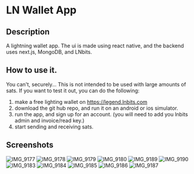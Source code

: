 # LN Wallet App

## Description
A lightning wallet app. The ui is made using react native, and the backend uses next.js, MongoDB, and LNbits. 

## How to use it. 
You can't, securely... This is not intended to be used with large amounts of sats. If you want to test it out, you can do the following: 
1. make a free lighting wallet on https://legend.lnbits.com
2. download the git hub repo, and run it on an android or ios simulator. 
3. run the app, and sign up for an account. (you will need to add you lnbits admin and invoice/read key.)
4. start sending and receiving sats. 

## Screenshots
![IMG_9177](https://github.com/medranomiler/ln-wallet-app/assets/67513942/e4f78aeb-fb82-4e9b-be51-495c16b1a9c7)
![IMG_9178](https://github.com/medranomiler/ln-wallet-app/assets/67513942/57d02233-4bde-477e-8825-e5eb37653eb1)
![IMG_9179](https://github.com/medranomiler/ln-wallet-app/assets/67513942/c0689098-c005-45d4-8f76-b6227080c571)
![IMG_9180](https://github.com/medranomiler/ln-wallet-app/assets/67513942/b22d946b-8b98-476c-8b24-e462ad643b92)
![IMG_9189](https://github.com/medranomiler/ln-wallet-app/assets/67513942/5b9bbd54-766a-4d91-b91c-6067d5d573aa)
![IMG_9190](https://github.com/medranomiler/ln-wallet-app/assets/67513942/c65f911a-4946-495f-9f5a-f9fdcf03016f)
![IMG_9183](https://github.com/medranomiler/ln-wallet-app/assets/67513942/b5c40ca9-cce0-4fdb-8185-a640792e1b35)
![IMG_9184](https://github.com/medranomiler/ln-wallet-app/assets/67513942/e5a9cdc1-1ad4-4d9d-8a4f-c645ab29106b)
![IMG_9185](https://github.com/medranomiler/ln-wallet-app/assets/67513942/fbea061d-b952-4138-9a1c-409a5f42860c)
![IMG_9186](https://github.com/medranomiler/ln-wallet-app/assets/67513942/c5e220d2-6267-4289-9041-3ad7d59e86fe)
![IMG_9187](https://github.com/medranomiler/ln-wallet-app/assets/67513942/ae16ea95-a537-4c85-bc03-559f321b1a06)
